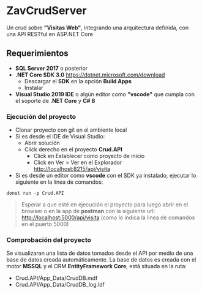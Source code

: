 # ZavCrudServer

Un crud sobre **"Visitas Web"**, integrando una arquitectura definida, con una API RESTful en ASP.NET Core

## Requerimientos

* **SQL Server 2017** o posterior
* **.NET Core SDK 3.0** <https://dotnet.microsoft.com/download>
  * Descargar el **SDK** en la opción **Build Apps**
  * Instalar
* **Visual Studio 2019 IDE** o algún editor como **"vscode"** que cumpla con el soporte de **.NET Core** y **C# 8**

### Ejecución del proyecto

* Clonar proyecto con git en el ambiente local
* Si es desde el IDE de Visual Studio:
  * Abrir solución
  * Click derecho en el proyecto **Crud.API**
    * Click en Establecer como proyecto de inicio
    * Click en Ver > Ver en el Explorador <http://localhost:8215/api/visita>
* Si es desde un editor como **vscode** con el SDK ya instalado, ejecutar lo siguiente en la línea de comandos:

```shell
donet run -p Crud.API
```

>Esperar a que esté en ejecución el proyecto para luego abrir en el browser o en la app de **postman** con la siguiente url: <http://localhost:5000/api/visita> (como lo indica la linea de comandos en el puerto 5000)

### Comprobación del proyecto

Se visualizaran una lista de datos tomados desde el API por medio de una base de datos creada automáticamente.
La base de datos es creada con el motor **MSSQL** y el ORM **EntityFramework Core**, está situada en la ruta:

* Crud.API/App_Data/CrudDB.mdf
* Crud.API/App_Data/CrudDB_log.ldf
